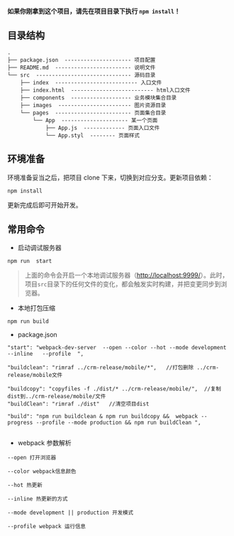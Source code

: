 **如果你刚拿到这个项目，请先在项目目录下执行 `npm install`！**

## 目录结构

```
.
├── package.json  --------------------- 项目配置
├── README.md  ------------------------ 说明文件
└── src  ------------------------------ 源码目录
    ├── index  -------------------------- 入口文件
    ├── index.html  -------------------------- html入口文件
    ├── components  ------------------- 业务模块集合目录
    ├── images  ----------------------- 图片资源目录
    └── pages  ------------------------ 页面集合目录
        └── App  --------------------- 某一个页面
            ├── App.js  ------------- 页面入口文件
            └── App.styl  -------- 页面样式
```

## 环境准备

环境准备妥当之后，把项目 clone 下来，切换到对应分支。更新项目依赖：

```
npm install
```

更新完成后即可开始开发。

## 常用命令

- 启动调试服务器

```
npm run  start
```

> 上面的命令会开启一个本地调试服务器（[http://localhost:9999/](http://localhost:9999/)）。此时，项目`src`目录下的任何文件的变化，都会触发实时构建，并把变更同步到浏览器。

- 本地打包压缩

```
npm run build
```

- package.json

```
"start": "webpack-dev-server  --open --color --hot --mode development --inline   --profile  ",
```

```
"buildclean": "rimraf ../crm-release/mobile/*",   //打包删除 ../crm-release/mobile文件
```

```
"buildcopy": "copyfiles -f ./dist/* ../crm-release/mobile/",  //复制dist到../crm-release/mobile/文件
"buildClean": "rimraf ./dist"   //清空项目dist
```

```
"build": "npm run buildclean & npm run buildcopy &&  webpack --progress --profile --mode production && npm run buildClean ",
```

```

```

- webpack 参数解析

```
--open 打开浏览器
```

```
--color webpack信息颜色
```

```
--hot 热更新
```

```
--inline 热更新的方式
```

```
--mode development || production 开发模式
```

```
--profile webpack 运行信息
```
